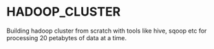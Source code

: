 # HADOOP_CLUSTER
Building hadoop cluster from scratch with tools like hive, sqoop etc for processing 20 petabytes of data at a time.
